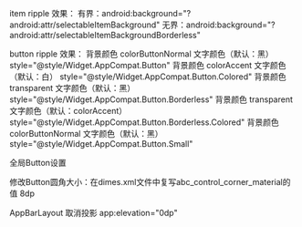 
item ripple 效果：
    有界：android:background="?android:attr/selectableItemBackground"
    无界：android:background="?android:attr/selectableItemBackgroundBorderless"
    
button ripple 效果：
背景颜色 colorButtonNormal      文字颜色（默认：黑）          style="@style/Widget.AppCompat.Button"
背景颜色 colorAccent            文字颜色（默认：白）          style="@style/Widget.AppCompat.Button.Colored"
背景颜色 transparent            文字颜色（默认：黑）          style="@style/Widget.AppCompat.Button.Borderless"
背景颜色 transparent            文字颜色（默认：colorAccent） style="@style/Widget.AppCompat.Button.Borderless.Colored"
背景颜色 colorButtonNormal      文字颜色（默认：黑）          style="@style/Widget.AppCompat.Button.Small"

全局Button设置
<style name="AppTheme" parent="Theme.AppCompat.Light.DarkActionBar">
    <!-- Customize your theme here. -->
    <item name="colorPrimary">@color/colorPrimary</item>
    <item name="colorPrimaryDark">@color/colorPrimaryDark</item>
    <item name="colorAccent">@color/colorAccent</item>
    <!-- 设置button的Style -->
    <item name="buttonStyle">@style/Widget.AppCompat.Button</item>
    <item name="colorButtonNormal">@color/colorBlue</item>
</style>


修改Button圆角大小：在dimes.xml文件中复写abc_control_corner_material的值
<dimen name="abc_control_corner_material" tools:override="true">8dp</dimen>

AppBarLayout 取消投影
    app:elevation="0dp"